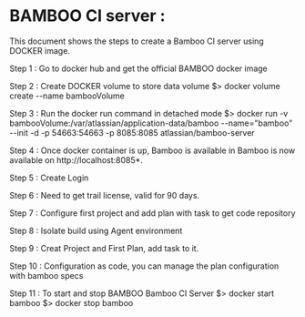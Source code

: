 # BAMBOO CI server :

This document shows the steps to create a Bamboo CI server using DOCKER image.

Step 1 : Go to docker hub and get the official BAMBOO docker image

Step 2 : Create DOCKER volume to store data volume
  $> docker volume create --name bambooVolume

Step 3 : Run the docker run command in detached mode
  $> docker run -v bambooVolume:/var/atlassian/application-data/bamboo --name="bamboo" --init -d -p 54663:54663 -p 8085:8085 atlassian/bamboo-server

Step 4 : Once docker container is up, Bamboo is available in Bamboo is now available on http://localhost:8085*.

Step 5 : Create Login

Step 6 : Need to get trail license, valid for 90 days.

Step 7 : Configure first project and add plan with task to get code repository

Step 8 : Isolate build using Agent environment

Step 9 : Creat Project and First Plan, add task to it.

Step 10 : Configuration as code, you can manage the plan configuration with bamboo specs

Step 11 : To start and stop BAMBOO Bamboo CI Server
$> docker start bamboo
$> docker stop bamboo

